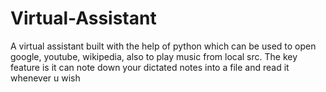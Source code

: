 # Virtual-Assistant
A virtual assistant built with the help of python which can be used to open google, youtube,  wikipedia, also to play music from local src. The key feature is it can note down your dictated notes into a file and read it whenever u wish
